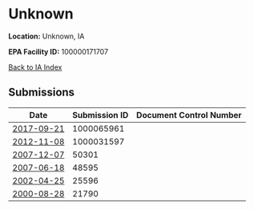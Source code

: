 # Unknown

**Location:** Unknown, IA

**EPA Facility ID:** 100000171707

[Back to IA Index](../../index.md)

## Submissions

| Date | Submission ID | Document Control Number |
|------|--------------|-------------------------|
| [2017-09-21](submissions/1000065961.md) | 1000065961 |  |
| [2012-11-08](submissions/1000031597.md) | 1000031597 |  |
| [2007-12-07](submissions/50301.md) | 50301 |  |
| [2007-06-18](submissions/48595.md) | 48595 |  |
| [2002-04-25](submissions/25596.md) | 25596 |  |
| [2000-08-28](submissions/21790.md) | 21790 |  |
